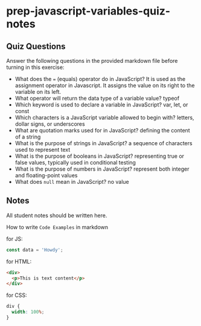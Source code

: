 # prep-javascript-variables-quiz-notes

## Quiz Questions

Answer the following questions in the provided markdown file before turning in this exercise:

- What does the `=` (equals) operator do in JavaScript?
  It is used as the assignment operator in Javascript. It assigns the value on its right to the variable on its left.
- What operator will return the data type of a variable value?
  typeof
- Which keyword is used to declare a variable in JavaScript?
  var, let, or const
- Which characters is a JavaScript variable allowed to begin with?
  letters, dollar signs, or underscores
- What are quotation marks used for in JavaScript?
  defining the content of a string
- What is the purpose of strings in JavaScript?
  a sequence of characters used to represent text
- What is the purpose of booleans in JavaScript?
  representing true or false values, typically used in conditional testing
- What is the purpose of numbers in JavaScript?
  represent both integer and floating-point values
- What does `null` mean in JavaScript?
  no value

## Notes

All student notes should be written here.

How to write `Code Examples` in markdown

for JS:

```javascript
const data = 'Howdy';
```

for HTML:

```html
<div>
  <p>This is text content</p>
</div>
```

for CSS:

```css
div {
  width: 100%;
}
```
